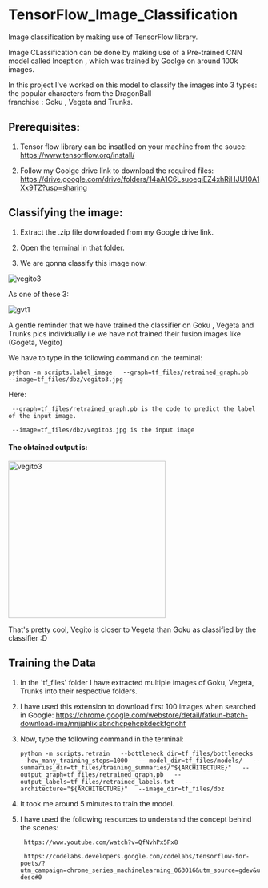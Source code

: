 # TensorFlow_Image_Classification
Image classification by making use of TensorFlow library.

Image CLassification can be done by making use of a Pre-trained CNN model called Inception , which was trained by Goolge on around 100k images.

In this project I've worked on this model to classify the images into 3 types: the popular characters from the DragonBall  
franchise : Goku , Vegeta and Trunks.

## Prerequisites:

1) Tensor flow library can be insatlled on your machine from the souce: https://www.tensorflow.org/install/

2) Follow my Goolge drive link to download the required files:     https://drive.google.com/drive/folders/14aA1C6LsuoegiEZ4xhRjHJU10A1Xx9TZ?usp=sharing

## Classifying the image:

1) Extract the .zip file downloaded from my Google drive link.

2) Open the terminal in that folder.

3) We are gonna classify this image now:

![vegito3](https://user-images.githubusercontent.com/37662337/40265513-50699d3e-5b57-11e8-92b9-872a6980b631.jpg)

As one of these 3:

![gvt1](https://user-images.githubusercontent.com/37662337/40265531-ae332cc8-5b57-11e8-9d08-f999c504e171.png)

A gentle reminder that we have trained the classifier on Goku , Vegeta and Trunks pics individually i.e we have not trained their fusion images like (Gogeta, Vegito)

We have to type in the following command on the terminal:

    
    python -m scripts.label_image   --graph=tf_files/retrained_graph.pb    --image=tf_files/dbz/vegito3.jpg

Here:
     
     --graph=tf_files/retrained_graph.pb is the code to predict the label of the input image.
     
     --image=tf_files/dbz/vegito3.jpg is the input image 
     
 #### The obtained output is:
 
 <img width="314" alt="vegito3" src="https://user-images.githubusercontent.com/37662337/40265610-0992c258-5b59-11e8-83a4-d21532867cff.png">

That's pretty cool, Vegito is closer to Vegeta than Goku as classified by the classifier :D 

## Training the Data

1) In the 'tf_files' folder I have extracted multiple images of Goku, Vegeta, Trunks into their respective folders.

2) I have used this extension to download first 100 images when searched in Google: https://chrome.google.com/webstore/detail/fatkun-batch-download-ima/nnjjahlikiabnchcpehcpkdeckfgnohf

3) Now, type the following command in the terminal:

       python -m scripts.retrain   --bottleneck_dir=tf_files/bottlenecks   --how_many_training_steps=1000   -- model_dir=tf_files/models/   --summaries_dir=tf_files/training_summaries/"${ARCHITECTURE}"   --output_graph=tf_files/retrained_graph.pb   --output_labels=tf_files/retrained_labels.txt   --architecture="${ARCHITECTURE}"   --image_dir=tf_files/dbz

4) It took me around 5 minutes to train the model.

5) I have used the following resources to understand the concept behind the scenes:
 
        https://www.youtube.com/watch?v=QfNvhPx5Px8
 
        https://codelabs.developers.google.com/codelabs/tensorflow-for-poets/? utm_campaign=chrome_series_machinelearning_063016&utm_source=gdev&utm_medium=yt-desc#0
 
     


